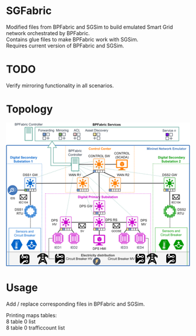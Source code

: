 # SGFabric
Modified files from BPFabric and SGSim to build emulated Smart Grid network orchestrated by BPFabric.   
Contains glue files to make BPFabric work with SGSim.   
Requires current version of BPFabric and SGSim.  

# TODO
Verify mirroring functionality in all scenarios.   

# Topology 
![SGFabric topology](https://github.com/filipholik/SGFabric/blob/main/SGFabric.png)

# Usage
Add / replace corresponding files in BPFabric and SGSim.   

Printing maps tables:  
8 table 0 list   
8 table 0 trafficcount list  
